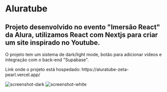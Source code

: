 <h1>Aluratube</h1>

<h2>Projeto desenvolvido no evento "Imersão React" da Alura, utilizamos React com Nextjs para criar um site inspirado no Youtube.</h2>

<p>O projeto tem um sistema de dark/light mode, botão para adicionar vídeos e integração com o back-end "Supabase".</p>

<p>Link onde o projeto está hospedado: https://aluratube-zeta-pearl.vercel.app/</p>

![screenshot-dark](https://user-images.githubusercontent.com/97999133/204936899-451f85b3-d04f-411b-a502-f65aeacdef39.png)
![screenshot-white](https://user-images.githubusercontent.com/97999133/204936903-d821b472-112b-4320-903e-74faf6e77b49.png)

